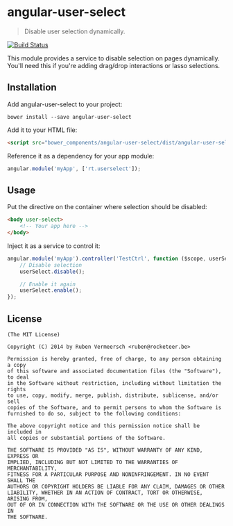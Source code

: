 # angular-user-select

> Disable user selection dynamically.

[![Build Status](https://travis-ci.org/rubenv/angular-user-select.png?branch=master)](https://travis-ci.org/rubenv/angular-user-select)

This module provides a service to disable selection on pages dynamically.
You'll need this if you're adding drag/drop interactions or lasso selections.

## Installation
Add angular-user-select to your project:

```
bower install --save angular-user-select
```

Add it to your HTML file:

```html
<script src="bower_components/angular-user-select/dist/angular-user-select.min.js"></script>
```

Reference it as a dependency for your app module:

```js
angular.module('myApp', ['rt.userselect']);
```

## Usage

Put the directive on the container where selection should be disabled:

```html
<body user-select>
    <!-- Your app here -->
</body>
```

Inject it as a service to control it:

```js
angular.module('myApp').controller('TestCtrl', function ($scope, userSelect) {
    // Disable selection
    userSelect.disable();

    // Enable it again
    userSelect.enable();
});
```

## License 

    (The MIT License)

    Copyright (C) 2014 by Ruben Vermeersch <ruben@rocketeer.be>

    Permission is hereby granted, free of charge, to any person obtaining a copy
    of this software and associated documentation files (the "Software"), to deal
    in the Software without restriction, including without limitation the rights
    to use, copy, modify, merge, publish, distribute, sublicense, and/or sell
    copies of the Software, and to permit persons to whom the Software is
    furnished to do so, subject to the following conditions:

    The above copyright notice and this permission notice shall be included in
    all copies or substantial portions of the Software.

    THE SOFTWARE IS PROVIDED "AS IS", WITHOUT WARRANTY OF ANY KIND, EXPRESS OR
    IMPLIED, INCLUDING BUT NOT LIMITED TO THE WARRANTIES OF MERCHANTABILITY,
    FITNESS FOR A PARTICULAR PURPOSE AND NONINFRINGEMENT. IN NO EVENT SHALL THE
    AUTHORS OR COPYRIGHT HOLDERS BE LIABLE FOR ANY CLAIM, DAMAGES OR OTHER
    LIABILITY, WHETHER IN AN ACTION OF CONTRACT, TORT OR OTHERWISE, ARISING FROM,
    OUT OF OR IN CONNECTION WITH THE SOFTWARE OR THE USE OR OTHER DEALINGS IN
    THE SOFTWARE.
